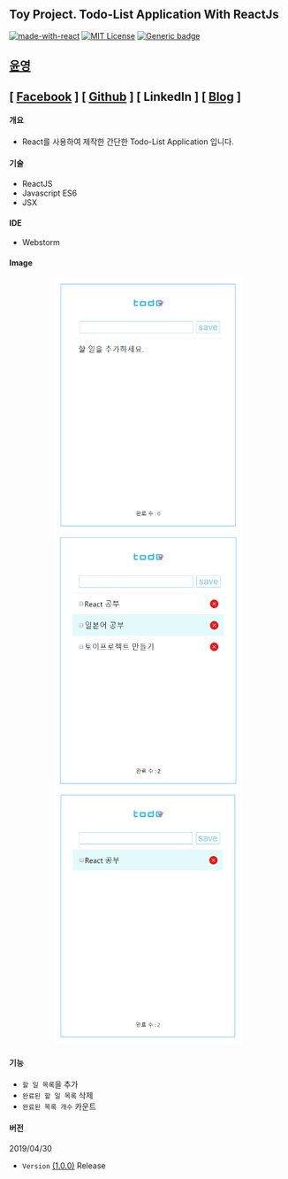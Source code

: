 Toy Project. Todo-List Application With ReactJs <br/>
-----------------------


[![made-with-react](https://img.shields.io/github/package-json/dependency-version/zeit/next.js/dev/react/canary.svg)](https://reactjs.org/)
[![MIT License](https://img.shields.io/badge/license-MIT-blue.svg)](https://opensource.org/licenses/MIT)
[![Generic badge](https://img.shields.io/badge/No-Update-red.svg)](https://shields.io/)



## [윤영](https://github.com/yunyoung1819)
## [ [Facebook](https://www.facebook.com/yoon.young.585) ] [ [Github](https://github.com/yunyoung1819) ] [ LinkedIn ] [ [Blog](https://yunyoung1819.tistory.com) ] <br/>


#### 개요
 - React를 사용하여 제작한 간단한 Todo-List Application 입니다. <br/>

#### 기술
- ReactJS
- Javascript ES6
- JSX

#### IDE
- Webstorm

#### Image

<p align="center">
<img width="340px" height="460px" src="https://github.com/yunyoung1819/react-todolist-app/blob/master/src/readmeImg1.PNG?raw=true"/><br/>
<img width="340px" height="460px" src="https://github.com/yunyoung1819/react-todolist-app/blob/master/src/readmeImg2.PNG?raw=true"/>
<br/>
<img width="340px" height="460px" src="https://github.com/yunyoung1819/react-todolist-app/blob/master/src/readmeImg3.PNG?raw=true"/>
</p>


#### 기능 
- `할 일 목록`을 추가 
- `완료된 할 일 목록` 삭제
- `완료된 목록 개수` 카운트 


#### 버전
2019/04/30 <br/>
- `Version` [(1.0.0)](https://github.com/yunyoung1819/react-todolist-app) Release <br/>

